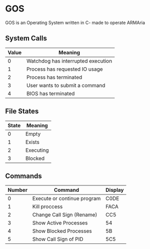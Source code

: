 # GOS
GOS is an Operating System written in C- made to operate ARMAria

## System Calls

Value | Meaning
------- | ---------
0 | Watchdog has interrupted execution
1 | Process has requested IO usage
2 | Process has terminated
3 | User wants to submit a command
4 | BIOS has terminated


## File States
State | Meaning
------ | -------
0 | Empty
1 | Exists
2 | Executing
3 | Blocked

## Commands
Number  |  Command  |  Display
--------  |  ------  | -------
0  |  Execute or continue program  | C0DE
1  |  Kill proccess  | FACA
2  |  Change Call Sign (Rename)  | CC5
3  |  Show Active Processes  |  54
4  |  Show Blocked Processes  | 5B
5  |  Show Call Sign of PID  |  5C5
